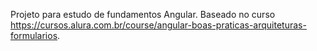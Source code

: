 Projeto para estudo de fundamentos Angular. Baseado no curso https://cursos.alura.com.br/course/angular-boas-praticas-arquiteturas-formularios.
